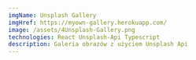 ```yaml
---
imgName: Unsplash Gallery
imgHref: https://myown-gallery.herokuapp.com/
image: /assets/4Unsplash-Gallery.png
technologies: React Unsplash-Api Typescript
description: Galeria obrazów z użyciem Unsplash Api
---
```

